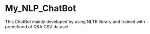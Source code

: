# My_NLP_ChatBot
This ChatBot mainly developed by using NLTK library and trained with predefined of Q&A CSV dataset.
